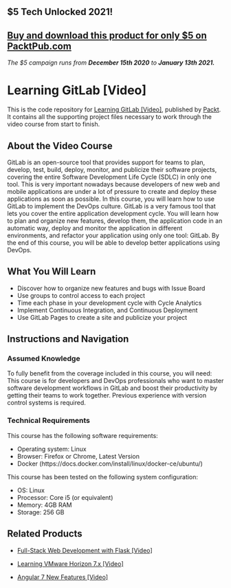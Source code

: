 ## $5 Tech Unlocked 2021!
[Buy and download this product for only $5 on PacktPub.com](https://www.packtpub.com/)
-----
*The $5 campaign         runs from __December 15th 2020__ to __January 13th 2021.__*

# Learning GitLab [Video]
This is the code repository for [Learning GitLab [Video]](https://www.packtpub.com/application-development/learning-gitlab-video?utm_source=github&utm_medium=repository&utm_campaign=9781789809169), published by [Packt](https://www.packtpub.com/?utm_source=github). It contains all the supporting project files necessary to work through the video course from start to finish.
## About the Video Course
GitLab is an open-source tool that provides support for teams to plan, develop, test, build, deploy, monitor, and publicize their software projects, covering the entire Software Development Life Cycle (SDLC) in only one tool. This is very important nowadays because developers of new web and mobile applications are under a lot of pressure to create and deploy these applications as soon as possible.
In this course, you will learn how to use GitLab to implement the DevOps culture. GitLab is a very famous tool that lets you cover the entire application development cycle. You will learn how to plan and organize new features, develop them, the application code in an automatic way, deploy and monitor the application in different environments, and refactor your application using only one tool: GitLab. 
By the end of this course, you will be able to develop better applications using DevOps.


<H2>What You Will Learn</H2>
<DIV class=book-info-will-learn-text>
<UL>
<LI>Discover how to organize new features and bugs with Issue Board
<LI>Use groups to control access to each project
<LI>Time each phase in your development cycle with Cycle Analytics 
<LI>Implement Continuous Integration, and Continuous Deployment
<LI>Use GitLab Pages to create a site and publicize your project</LI></UL>

## Instructions and Navigation
### Assumed Knowledge
To fully benefit from the coverage included in this course, you will need:<br/>
This course is for developers and DevOps professionals who want to master software development workflows in GitLab and boost their productivity by getting their teams to work together. Previous experience with version control systems is required.
### Technical Requirements
This course has the following software requirements:</br>
<UL>
<LI>Operating system: Linux</LI>
<LI>Browser: Firefox or Chrome, Latest Version</LI>
<LI>Docker (https://docs.docker.com/install/linux/docker-ce/ubuntu/)</LI></UL>

This course has been tested on the following system configuration:
<UL>
<LI>OS: Linux</LI>
<LI>Processor: Core i5 (or equivalent)</LI>
<LI>Memory: 4GB RAM</LI>
<LI>Storage: 256 GB</LI></UL>


## Related Products
* [Full-Stack Web Development with Flask [Video]](https://www.packtpub.com/web-development/full-stack-web-development-flask-video?utm_source=github&utm_medium=repository&utm_campaign=9781789957464)

* [Learning VMware Horizon 7.x [Video]](https://www.packtpub.com/virtualization-and-cloud/learning-vmware-horizon-7x-video?utm_source=github&utm_medium=repository&utm_campaign=9781789804003)

* [Angular 7 New Features [Video]](https://www.packtpub.com/web-development/angular-7-new-features-video?utm_source=github&utm_medium=repository&utm_campaign=9781789619683)

